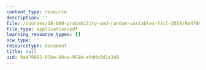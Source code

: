 ```yaml
---
content_type: resource
description: ''
file: /courses/18-600-probability-and-random-variables-fall-2019/9a47099205be80ce959bafddd3d1a349_MIT18_600F19_lec17.pdf
file_type: application/pdf
learning_resource_types: []
ocw_type: ''
resourcetype: Document
title: null
uid: 9a470992-05be-80ce-959b-afddd3d1a349
---
```

